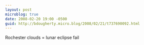 ```yaml
---
layout: post
microblog: true
date: 2008-02-20 19:00 -0500
guid: http://bdougherty.micro.blog/2008/02/21/t737690092.html
---
```

Rochester clouds = lunar eclipse fail
